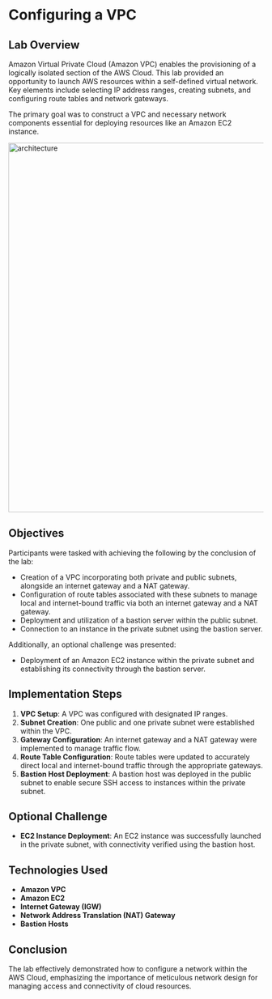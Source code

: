 # Configuring a VPC

## Lab Overview

Amazon Virtual Private Cloud (Amazon VPC) enables the provisioning of a logically isolated section of the AWS Cloud. This lab provided an opportunity to launch AWS resources within a self-defined virtual network. Key elements include selecting IP address ranges, creating subnets, and configuring route tables and network gateways.

The primary goal was to construct a VPC and necessary network components essential for deploying resources like an Amazon EC2 instance.

<img width="730" alt="architecture" src="https://github.com/Mohamed-kittany/Canvas-Lab-180/assets/161580792/adcc91fb-e2fc-4947-bb1c-da8558e5b00f">

## Objectives

Participants were tasked with achieving the following by the conclusion of the lab:

- Creation of a VPC incorporating both private and public subnets, alongside an internet gateway and a NAT gateway.
- Configuration of route tables associated with these subnets to manage local and internet-bound traffic via both an internet gateway and a NAT gateway.
- Deployment and utilization of a bastion server within the public subnet.
- Connection to an instance in the private subnet using the bastion server.

Additionally, an optional challenge was presented:
- Deployment of an Amazon EC2 instance within the private subnet and establishing its connectivity through the bastion server.

## Implementation Steps

1. **VPC Setup**: A VPC was configured with designated IP ranges.
2. **Subnet Creation**: One public and one private subnet were established within the VPC.
3. **Gateway Configuration**: An internet gateway and a NAT gateway were implemented to manage traffic flow.
4. **Route Table Configuration**: Route tables were updated to accurately direct local and internet-bound traffic through the appropriate gateways.
5. **Bastion Host Deployment**: A bastion host was deployed in the public subnet to enable secure SSH access to instances within the private subnet.

## Optional Challenge

- **EC2 Instance Deployment**: An EC2 instance was successfully launched in the private subnet, with connectivity verified using the bastion host.

## Technologies Used

- **Amazon VPC**
- **Amazon EC2**
- **Internet Gateway (IGW)**
- **Network Address Translation (NAT) Gateway**
- **Bastion Hosts**

## Conclusion

The lab effectively demonstrated how to configure a network within the AWS Cloud, emphasizing the importance of meticulous network design for managing access and connectivity of cloud resources.
